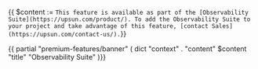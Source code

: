 {{ $content := `This feature is available as part of the [Observability Suite](https://upsun.com/product/).
To add the Observability Suite to your project and take advantage of this feature,
[contact Sales](https://upsun.com/contact-us/).`}}

{{ partial "premium-features/banner" ( dict "context" . "content" $content "title" "Observability Suite" )}}
